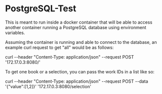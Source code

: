 # PostgreSQL-Test

This is meant to run inside a docker container that will be able to access another container running a PostgreSQL database using environment variables.

Assuming the container is running and able to connect to the database, an example curl request to get "all" would be as follows:

curl --header "Content-Type: application/json" --request POST '172.17.0.3:8080/'

To get one book or a selection, you can pass the work IDs in a list like so:

curl --header "Content-Type: application/json" --request POST --data '{"value":[1,2]}' '172.17.0.3:8080/selection'
